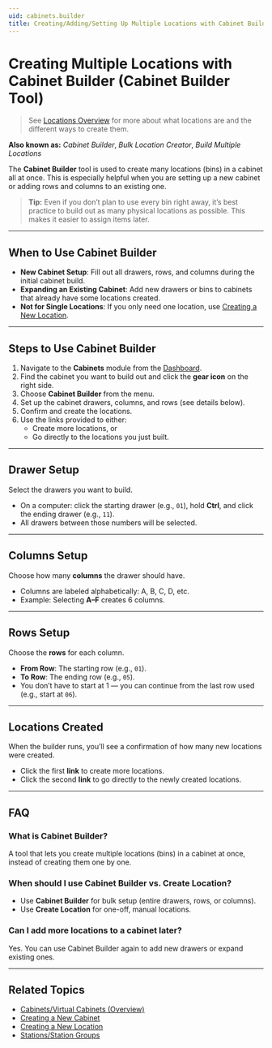 ```yaml
---
uid: cabinets.builder
title: Creating/Adding/Setting Up Multiple Locations with Cabinet Builder
---
```


# Creating Multiple Locations with Cabinet Builder (Cabinet Builder Tool)

> See [Locations Overview](xref:cabinets.locations) for more about what locations are and the different ways to create them.

**Also known as:** *Cabinet Builder*, *Bulk Location Creator*, *Build Multiple Locations*

The **Cabinet Builder** tool is used to create many locations (bins) in a cabinet all at once. This is especially helpful when you are setting up a new cabinet or adding rows and columns to an existing one.

> **Tip:** Even if you don’t plan to use every bin right away, it’s best practice to build out as many physical locations as possible. This makes it easier to assign items later.

---

## When to Use Cabinet Builder

- **New Cabinet Setup**: Fill out all drawers, rows, and columns during the initial cabinet build.  
- **Expanding an Existing Cabinet**: Add new drawers or bins to cabinets that already have some locations created.  
- **Not for Single Locations**: If you only need one location, use [Creating a New Location](xref:cabinets.create-location).

---

## Steps to Use Cabinet Builder

1. Navigate to the **Cabinets** module from the [Dashboard](xref:dashboard).
2. Find the cabinet you want to build out and click the **gear icon** on the right side.
3. Choose **Cabinet Builder** from the menu.
4. Set up the cabinet drawers, columns, and rows (see details below).
5. Confirm and create the locations.
6. Use the links provided to either:
   - Create more locations, or  
   - Go directly to the locations you just built.

---

## Drawer Setup

Select the drawers you want to build.  
- On a computer: click the starting drawer (e.g., `01`), hold **Ctrl**, and click the ending drawer (e.g., `11`).  
- All drawers between those numbers will be selected.

---

## Columns Setup

Choose how many **columns** the drawer should have.  
- Columns are labeled alphabetically: A, B, C, D, etc.  
- Example: Selecting **A–F** creates 6 columns.

---

## Rows Setup

Choose the **rows** for each column.  
- **From Row**: The starting row (e.g., `01`).  
- **To Row**: The ending row (e.g., `05`).  
- You don’t have to start at 1 — you can continue from the last row used (e.g., start at `06`).  

---

## Locations Created

When the builder runs, you’ll see a confirmation of how many new locations were created.  
- Click the first **link** to create more locations.  
- Click the second **link** to go directly to the newly created locations.

---

## FAQ

### What is Cabinet Builder?
A tool that lets you create multiple locations (bins) in a cabinet at once, instead of creating them one by one.

### When should I use Cabinet Builder vs. Create Location?
- Use **Cabinet Builder** for bulk setup (entire drawers, rows, or columns).  
- Use **Create Location** for one-off, manual locations.

### Can I add more locations to a cabinet later?
Yes. You can use Cabinet Builder again to add new drawers or expand existing ones.

---

## Related Topics
- [Cabinets/Virtual Cabinets (Overview)](xref:cabinets)
- [Creating a New Cabinet](xref:cabinets.add)
- [Creating a New Location](xref:cabinets.create-location)
- [Stations/Station Groups](xref:stations)
